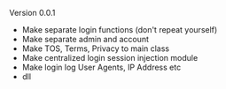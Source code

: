 Version 0.0.1
- Make separate login functions (don't repeat yourself)
- Make separate admin and account
- Make TOS, Terms, Privacy to main class
- Make centralized login session injection module
- Make login log User Agents, IP Address etc
- dll
